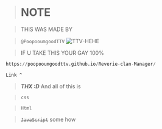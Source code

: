 ># NOTE

>THIS WAS MADE BY

>`@PoopooumgoodTTV` ![TTV-HEHE](https://github.com/user-attachments/assets/f86b1eea-153f-49e5-9c16-201407ee21f1)

>IF U TAKE THIS YOUR GAY 100%

```py
https://poopooumgoodttv.github.io/Reverie-clan-Manager/
```
`Link ^`
>**_THX :D_**
>And all of this is

>`css`

>`Html`

>~~`JavaScript`~~
> some how


